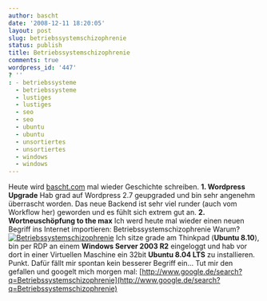 ```yaml
---
author: bascht
date: '2008-12-11 18:20:05'
layout: post
slug: betriebssystemschizophrenie
status: publish
title: Betriebssystemschizophrenie
comments: true
wordpress_id: '447'
? ''
: - betriebssysteme
  - betriebssysteme
  - lustiges
  - lustiges
  - seo
  - seo
  - ubuntu
  - ubuntu
  - unsortiertes
  - unsortiertes
  - windows
  - windows
---
```


Heute wird [bascht.com](http://www.bascht.com) mal wieder
Geschichte schreiben. **1. Wordpress Upgrade** Hab grad auf
Wordpress 2.7 geupgraded und bin sehr angenehm überrascht worden.
Das neue Backend ist sehr viel runder (auch vom Workflow her)
geworden und es fühlt sich extrem gut an.
**2. Wortneuschöpfung to the max** Ich werd heute mal wieder einen
neuen Begriff ins Internet importieren:
Betriebssystemschizophrenie
Warum?
[![Betriebssystemschizophrenie](http://www.bascht.com/uploads/2008/12/schizophrenie-300x242.png "Betriebssystemschizophrenie")](http://www.bascht.com/uploads/2008/12/schizophrenie.png)
Ich sitze grade am Thinkpad (**Ubuntu 8.10**), bin per RDP an einem
**Windows Server 2003 R2** eingeloggt und hab vor dort in einer
Virtuellen Maschine ein 32bit **Ubuntu 8.04 LTS** zu installieren.
Punkt. Dafür fällt mir spontan kein besserer Begriff ein... Tut mir
den gefallen und googelt mich morgen mal:
[http://www.google.de/search?q=Betriebssystemschizophrenie](http://www.google.de/search?q=Betriebssystemschizophrenie)


